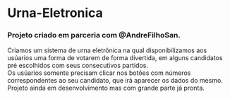 # Urna-Eletronica
<h3>Projeto criado em parceria com @AndreFilhoSan.</h3>
<p>Criamos um sistema de urna eletrônica na qual disponibilizamos aos usúarios uma forma de votarem de forma divertida,
em alguns candidatos pré escolhidos com seus consecutivos partidos. <br>
Os usúarios somente precisam clicar nos botôes com números correspondentes ao seu candidato, que irá aparecer os dados do mesmo.
<br>
Projeto ainda em desenvolvimento mas com grande parte já pronta.</p> 
